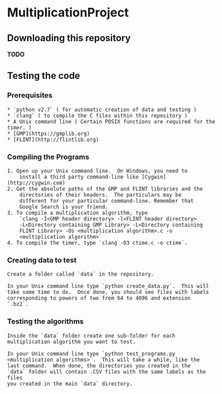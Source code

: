 # MultiplicationProject
## Downloading this repository

**TODO**
## Testing the code
### Prerequisites

	* `python v2.7` ( for automatic creation of data and testing )
	* `clang` ( to compile the C files within this repository )
	* A Unix command line ( Certain POSIX functions are required for the timer. )
	* [GMP](https://gmplib.org)
	* [FLINT](http://flintlib.org)

### Compiling the Programs

	1. Open up your Unix command line.  On Windows, you need to
		install a third party command-line like [Cygwin](http://cygwin.com)
	2. Get the absolute paths of the GMP and FLINT libraries and the
		directories of their headers.  The particulars may be
		different for your particular command-line. Remember that
		Google Search is your friend.
	3. To compile a multiplication algorithm, type
		`clang -I<GMP header directory> -l<FLINT header directory>
		-L<Directory containing GMP Library> -L<Directory containing
		FLINT Library> -Os <multiplication algorithm>.c -o
		<multiplication algorithm>`
	4. To compile the timer, type `clang -O3 ctime.c -o ctime`.
	
### Creating data to test

	Create a folder called `data` in the repository.

	In your Unix command line type `python create_data.py`.  This will
    take some time to do.  Once done, you should see files with labels
    corresponding to powers of two from 64 to 4096 and extension
    `.bz2`.

### Testing the algorithms

	Inside the `data` folder create one sub-folder for each
    multiplication algorithm you want to test.

	In your Unix command line type `python test_programs.py
    <multiplication algorithms>`.  This will take a while, like the
    last command.  When done, the directories you created in the
    `data` folder will contain .CSV files with the same labels as the files
    you created in the main `data` directory.
